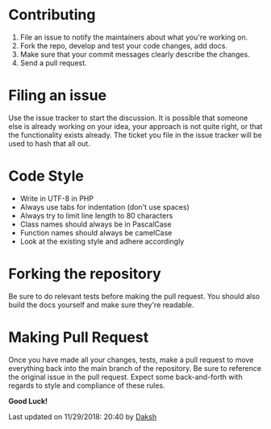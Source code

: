 # Contributing

1. File an issue to notify the maintainers about what you're working on.
2. Fork the repo, develop and test your code changes, add docs.
3. Make sure that your commit messages clearly describe the changes.
4. Send a pull request.

# Filing an issue
Use the issue tracker to start the discussion. It is possible that someone else is already working on your idea,
your approach is not quite right, or that the functionality exists already. The ticket you file in the issue 
tracker will be used to hash that all out.

# Code Style

* Write in UTF-8 in PHP
* Always use tabs for indentation (don't use spaces)
* Always try to limit line length to 80 characters
* Class names should always be in PascalCase
* Function names should always be camelCase
* Look at the existing style and adhere accordingly

# Forking the repository
Be sure to do relevant tests before making the pull request. You should also build the docs yourself and make sure 
they're readable.

# Making Pull Request
Once you have made all your changes, tests, make a pull request to move everything back into the main branch of the 
repository. Be sure to reference the original issue in the pull request. Expect some back-and-forth with regards to 
style and compliance of these rules.

**Good Luck!**


Last updated on 11/29/2018: 20:40 by [Daksh](https://gitlab.com/daksh7011)